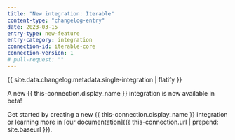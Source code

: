 ```yaml
---
title: "New integration: Iterable"
content-type: "changelog-entry"
date: 2023-03-15
entry-type: new-feature
entry-category: integration
connection-id: iterable-core
connection-version: 1
# pull-request: ""
---
```

{{ site.data.changelog.metadata.single-integration | flatify }}

A new {{ this-connection.display_name }} integration is now available in beta!

Get started by creating a new {{ this-connection.display_name }} integration or learning more in [our documentation]({{ this-connection.url | prepend: site.baseurl }}).